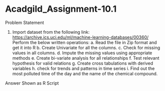 # Acadgild_Assignment-10.1
Problem Statement
1. Import dataset from the following link:
https://archive.ics.uci.edu/ml/machine-learning-databases/00360/
Perform the below written operations:
a. Read the file in Zip format and get it into R
b. Create Univariate for all the columns.
c. Check for missing values in all columns.
d. Impute the missing values using appropriate methods
e. Create bi-variate analysis for all relationships
f. Test relevant hypothesis for valid relations
g. Create cross tabulations with derived variables
h. check for trends and patterns in time series
i. Find out the most polluted time of the day and the name of the chemical compound.

Answer Shown as R Script
